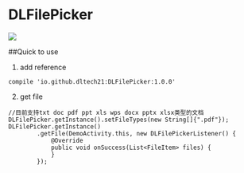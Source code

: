 # DLFilePicker

![](https://dltech21.github.io/assets/img/dlfilepicker.gif)

##Quick to use
1. add reference

```
compile 'io.github.dltech21:DLFilePicker:1.0.0'
```

2. get file

```
//目前支持txt doc pdf ppt xls wps docx pptx xlsx类型的文档
DLFilePicker.getInstance().setFileTypes(new String[]{".pdf"});
DLFilePicker.getInstance()
        .getFile(DemoActivity.this, new DLFilePickerListener() {
            @Override
            public void onSuccess(List<FileItem> files) {
            }
        });
```
